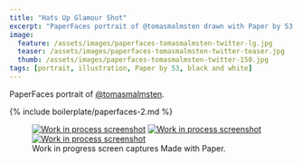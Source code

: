 ```yaml
---
title: "Hats Up Glamour Shot"
excerpt: "PaperFaces portrait of @tomasmalmsten drawn with Paper by 53 on an iPad."
image: 
  feature: /assets/images/paperfaces-tomasmalmsten-twitter-lg.jpg
  teaser: /assets/images/paperfaces-tomasmalmsten-twitter-teaser.jpg
  thumb: /assets/images/paperfaces-tomasmalmsten-twitter-150.jpg
tags: [portrait, illustration, Paper by 53, black and white]
---
```


PaperFaces portrait of [@tomasmalmsten](http://twitter.com/tomasmalmsten).

{% include boilerplate/paperfaces-2.md %}

<figure class="third">
  <a href="{{ site.url }}/assets/images/paperfaces-tomasmalmsten-process-1-lg.jpg"><img src="{{ site.url }}/assets/images/paperfaces-tomasmalmsten-process-1-600.jpg" alt="Work in process screenshot"></a>
  <a href="{{ site.url }}/assets/images/paperfaces-tomasmalmsten-process-2-lg.jpg"><img src="{{ site.url }}/assets/images/paperfaces-tomasmalmsten-process-2-600.jpg" alt="Work in process screenshot"></a>
  <a href="{{ site.url }}/assets/images/paperfaces-tomasmalmsten-process-3-lg.jpg"><img src="{{ site.url }}/assets/images/paperfaces-tomasmalmsten-process-3-600.jpg" alt="Work in process screenshot"></a>
  <figcaption>Work in progress screen captures Made with Paper.</figcaption>
</figure>